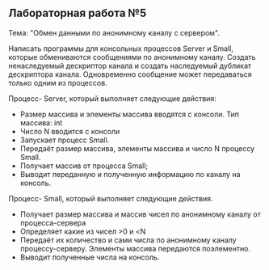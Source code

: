 Лабораторная работа №5
---
Тема: "Обмен данными по анонимному каналу с сервером".

Написать программы для консольных процессов Server и Small, которые обмениваются сообщениями по анонимному 
каналу. Создать ненаследуемый дескриптор канала и создать наследуемый дубликат дескриптора канала.
Одновременно сообщение может передаваться только одним из процессов.

Процесс- Server, который выполняет следующие действия:
- Размер массива и элементы массива вводятся с консоли. Тип массива: int
- Число N вводится с консоли
- Запускает процесс Small. 
- Передаёт размер массива, элементы массива и число N процессу Small. 
- Получает массив от процесса Small;
- Выводит переданную и полученную информацию по каналу на консоль. 

Процесс- Small, который выполняет следующие действия.
- Получает размер массива и массив чисел по анонимному каналу от процесса-сервера
- Определяет какие из чисел >0 и <N
- Передаёт их количество и сами числа по анонимному каналу процессу-серверу. Элементы массива 
передаются поэлементно.
- Выводит полученные числа на консоль.
